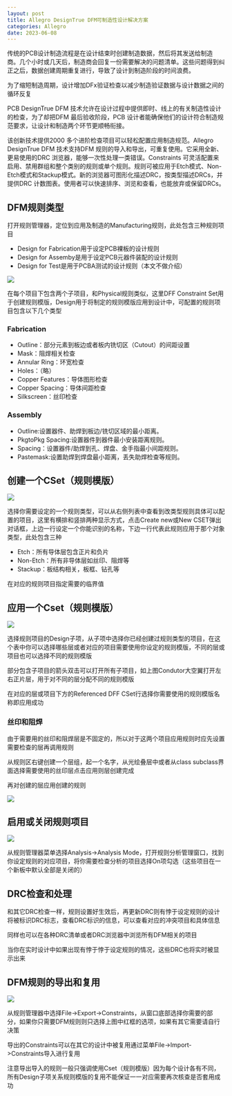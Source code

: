 ```yaml
---
layout: post
title: Allegro DesignTrue DFM可制造性设计解决方案
categories: Allegro
date: 2023-06-08
---
```


传统的PCB设计制造流程是在设计结束时创建制造数据，然后将其发送给制造商。几个小时或几天后，制造商会回复一份需要解决的问题清单。这些问题得到纠正之后，数据创建周期重复进行，导致了设计到制造阶段的时间浪费。

为了缩短制造周期，设计增加DFx验证检查以减少制造验证数据与设计数据之间的循环反复

PCB DesignTrue DFM 技术允许在设计过程中提供即时、线上的有关制造性设计的检查，为了却把DFM 最后验收阶段，PCB 设计者能确保他们的设计符合制造规范要求，让设计和制造两个环节更顺畅衔接。

该创新技术提供2000 多个进阶检查项目可以轻松配置应用制造规范。Allegro DesignTrue DFM 技术支持DFM 规则的导入和导出，可重复使用。它采用全新、更易使用的DRC 浏览器，能够一次性处理一类错误。Constraints 可灵活配置来启用、禁用群组和整个类别的规则或单个规则。规则可被应用于Etch模式、Non-Etch模式和Stackup模式。新的浏览器可图形化描述DRC，按类型描述DRCs，并提供DRC 计数图表。使用者可以快速排序、浏览和查看，也能放弃或保留DRCs。

DFM规则类型
-------

打开规则管理器，定位到应用及制造的Manufacturing规则，此处包含三种规则项目

*   Design for Fabrication用于设定PCB裸板的设计规则
*   Design for Assemby是用于设定PCB元器件装配的设计规则
*   Design for Test是用于PCBA测试的设计规则（本文不做介绍）

![](https://a1024.synology.me/images/blog/2023/blog2022/DFM1.png)

在每个项目下包含两个子项目，和Physical规则类似，这里DFF Constraint Set用于创建规则模版，Design用于将制定的规则模版应用到设计中，可配置的规则项目包含以下几个类型

### Fabrication

*   Outline：部分元素到板边或者板内铣切区（Cutout）的间距设置
*   Mask：阻焊相关检查
*   Annular Ring：环宽检查
*   Holes：（略）
*   Copper Features：导体图形检查
*   Copper Spacing：导体间距检查
*   Silkscreen：丝印检查

### Assembly

*   Outline:设置器件、助焊到板边/铣切区域的最小距离。
*   PkgtoPkg Spacing:设置器件到器件最小安装距离规则。
*   Spacing：设置器件/助焊到孔、焊盘、金手指最小间距规则。
*   Pastemask:设置助焊到焊盘最小距离，丢失助焊检查等规则。

创建一个CSet（规则模版）
--------------

![](https://a1024.synology.me/images/blog/2023/blog2022/DFM2.png)

选择你需要设定的一个规则类型，可以从右侧列表中查看到改类型规则具体可以配置的项目，这里有横排和竖排两种显示方式，点击Create new或New CSET弹出对话框，上边一行设定一个你能识别的名称，下边一行代表此规则应用于那个对象类型，此处包含三种

*   Etch：所有导体层包含正片和负片
*   Non-Etch：所有非导体层如丝印、阻焊等
*   Stackup：板结构相关，板框、钻孔等

在对应的规则项目指定需要的临界值

应用一个Cset（规则模版）
--------------

![](https://a1024.synology.me/images/blog/2023/blog2022/DFM3.png)

选择规则项目的Design子项，从子项中选择你已经创建过规则类型的项目，在这个表中你可以选择哪些层或者对应的项目需要使用你设定的规则模版，不同的层或项目也可以选择不同的规则模版

部分包含子项目的箭头双击可以打开所有子项目，如上图Condutor大空翼打开左右正片层，用于对不同的层分配不同的规则模版

在对应的层或项目下方的Referenced DFF CSet行选择你需要使用的规则模版名称即应用成功

### 丝印和阻焊

由于需要用的丝印和阻焊层是不固定的，所以对于这两个项目应用规则时应先设置需要检查的层再调用规则

从规则区右键创建一个层组，起一个名字，从光绘叠层中或者从class subclass界面选择需要使用的丝印层点击应用则层创建完成

再对创建的层应用创建的规则

![](https://a1024.synology.me/images/blog/2023/blog2022/DFM6.png)

启用或关闭规则项目
---------

![](https://a1024.synology.me/images/blog/2023/blog2022/DFM4.png)

从规则管理器菜单选择Analysis->Analysis Mode，打开规则分析管理窗口，找到你设定规则的对应项目，将你需要检查分析的项目选择On项勾选（这些项目在一个新板中默认全部是关闭的）

DRC检查和处理
--------

和其它DRC检查一样，规则设置好生效后，再更新DRC则有悖于设定规则的设计将被标识DRC标志，查看DRC标识的信息，可以查看对应的冲突项目和具体信息

同样也可以在各种DRC清单或者DRC浏览器中浏览所有DFM相关的项目

当你在实时设计中如果出现有悖于悖于设定规则的情况，这些DRC也将实时被显示出来

DFM规则的导出和复用
-----------

![](https://a1024.synology.me/images/blog/2023/blog2022/DFM5.png)

从规则管理器中选择File->Export->Constraints，从窗口底部选择你需要的部分，如果你只需要DFM规则则只选择上图中红框的选项，如果有其它需要请自行决策

导出的Constraints可以在其它的设计中被复用通过菜单File->Import->Constraints导入进行复用

注意导出导入的规则一般只强调使用Cset（规则模版）因为每个设计各有不同，所有Design子项关系规则模版的复用不能保证一一对应需要再次核查是否套用成功